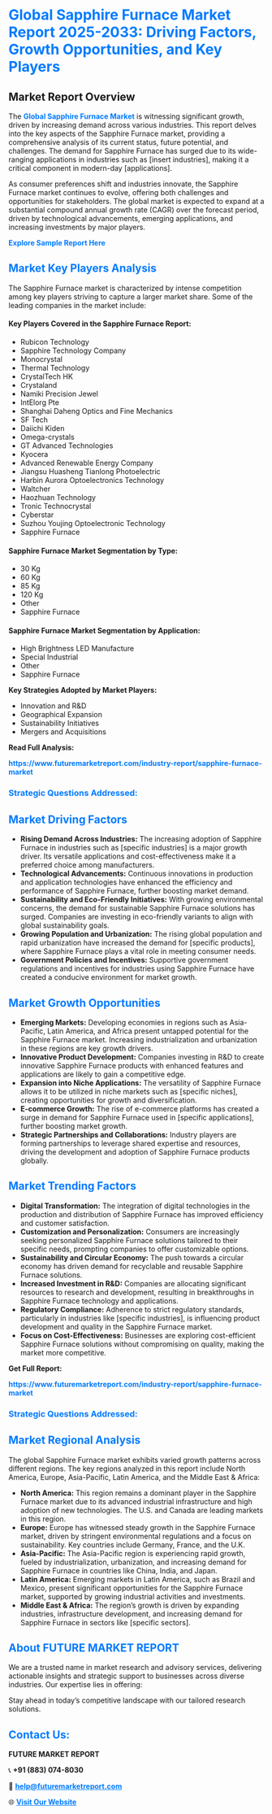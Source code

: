<h1 style="color: #007BFF;">Global Sapphire Furnace Market Report 2025-2033: Driving Factors, Growth Opportunities, and Key Players</h1>

<section id="overview">
<h2>Market Report Overview</h2>
<p>The <a href="https://www.futuremarketreport.com/industry-report/sapphire-furnace-market" style="color: #007BFF; text-decoration: none;"><strong>Global Sapphire Furnace Market</strong></a> is witnessing significant growth, driven by increasing demand across various industries. This report delves into the key aspects of the Sapphire Furnace market, providing a comprehensive analysis of its current status, future potential, and challenges. The demand for Sapphire Furnace has surged due to its wide-ranging applications in industries such as [insert industries], making it a critical component in modern-day [applications].</p>
<p>As consumer preferences shift and industries innovate, the Sapphire Furnace market continues to evolve, offering both challenges and opportunities for stakeholders. The global market is expected to expand at a substantial compound annual growth rate (CAGR) over the forecast period, driven by technological advancements, emerging applications, and increasing investments by major players.</p>
</section>

<section id="overview">
<p><a href="https://www.futuremarketreport.com/request-sample/reportId=99670" style="color: #007BFF; text-decoration: none;"><strong>Explore Sample Report Here</strong></a></p>
</section>

<section id="key-players">
<h2 style="color: #007BFF;">Market Key Players Analysis</h2>
<p>The Sapphire Furnace market is characterized by intense competition among key players striving to capture a larger market share. Some of the leading companies in the market include:</p>
<h4>Key Players Covered in the Sapphire Furnace Report:</h4>
<ul><li>Rubicon Technology</li><li>Sapphire Technology Company</li><li>Monocrystal</li><li>Thermal Technology</li><li>CrystalTech HK</li><li>Crystaland</li><li>Namiki Precision Jewel</li><li>IntElorg Pte</li><li>Shanghai Daheng Optics and Fine Mechanics</li><li>SF Tech</li><li>Daiichi Kiden</li><li>Omega-crystals</li><li>GT Advanced Technologies</li><li>Kyocera</li><li>Advanced Renewable Energy Company</li><li>Jiangsu Huasheng Tianlong Photoelectric</li><li>Harbin Aurora Optoelectronics Technology</li><li>Waltcher</li><li>Haozhuan Technology</li><li>Tronic Technocrystal</li><li>Cyberstar</li><li>Suzhou Youjing Optoelectronic Technology</li><li>Sapphire Furnace</li></ul>
<h4>Sapphire Furnace Market Segmentation by Type:</h4>
<ul><li>30 Kg</li><li>60 Kg</li><li>85 Kg</li><li>120 Kg</li><li>Other</li><li>Sapphire Furnace</li></ul>

<h4>Sapphire Furnace Market Segmentation by Application:</h4>
<ul><li>High Brightness LED Manufacture</li><li>Special Industrial</li><li>Other</li><li>Sapphire Furnace</li></ul>
<p><strong>Key Strategies Adopted by Market Players:</strong></p>
<ul>
<li>Innovation and R&D</li>
<li>Geographical Expansion</li>
<li>Sustainability Initiatives</li>
<li>Mergers and Acquisitions</li>
</ul>
</section>

<section>
<p><strong>Read Full Analysis: </strong></p><a href="https://www.futuremarketreport.com/industry-report/sapphire-furnace-market" style="color: #007BFF; text-decoration: none;"><strong>https://www.futuremarketreport.com/industry-report/sapphire-furnace-market</strong></a>
<h3 style="color: #007BFF;">Strategic Questions Addressed:</h3>
</section>

<section id="driving-factors">
<h2 style="color: #007BFF;">Market Driving Factors</h2>
<ul>
<li><strong>Rising Demand Across Industries:</strong> The increasing adoption of Sapphire Furnace in industries such as [specific industries] is a major growth driver. Its versatile applications and cost-effectiveness make it a preferred choice among manufacturers.</li>
<li><strong>Technological Advancements:</strong> Continuous innovations in production and application technologies have enhanced the efficiency and performance of Sapphire Furnace, further boosting market demand.</li>
<li><strong>Sustainability and Eco-Friendly Initiatives:</strong> With growing environmental concerns, the demand for sustainable Sapphire Furnace solutions has surged. Companies are investing in eco-friendly variants to align with global sustainability goals.</li>
<li><strong>Growing Population and Urbanization:</strong> The rising global population and rapid urbanization have increased the demand for [specific products], where Sapphire Furnace plays a vital role in meeting consumer needs.</li>
<li><strong>Government Policies and Incentives:</strong> Supportive government regulations and incentives for industries using Sapphire Furnace have created a conducive environment for market growth.</li>
</ul>
</section>

<section id="growth-opportunities">
<h2 style="color: #007BFF;">Market Growth Opportunities</h2>
<ul>
<li><strong>Emerging Markets:</strong> Developing economies in regions such as Asia-Pacific, Latin America, and Africa present untapped potential for the Sapphire Furnace market. Increasing industrialization and urbanization in these regions are key growth drivers.</li>
<li><strong>Innovative Product Development:</strong> Companies investing in R&D to create innovative Sapphire Furnace products with enhanced features and applications are likely to gain a competitive edge.</li>
<li><strong>Expansion into Niche Applications:</strong> The versatility of Sapphire Furnace allows it to be utilized in niche markets such as [specific niches], creating opportunities for growth and diversification.</li>
<li><strong>E-commerce Growth:</strong> The rise of e-commerce platforms has created a surge in demand for Sapphire Furnace used in [specific applications], further boosting market growth.</li>
<li><strong>Strategic Partnerships and Collaborations:</strong> Industry players are forming partnerships to leverage shared expertise and resources, driving the development and adoption of Sapphire Furnace products globally.</li>
</ul>
</section>

<section id="trending-factors">
<h2 style="color: #007BFF;">Market Trending Factors</h2>
<ul>
<li><strong>Digital Transformation:</strong> The integration of digital technologies in the production and distribution of Sapphire Furnace has improved efficiency and customer satisfaction.</li>
<li><strong>Customization and Personalization:</strong> Consumers are increasingly seeking personalized Sapphire Furnace solutions tailored to their specific needs, prompting companies to offer customizable options.</li>
<li><strong>Sustainability and Circular Economy:</strong> The push towards a circular economy has driven demand for recyclable and reusable Sapphire Furnace solutions.</li>
<li><strong>Increased Investment in R&D:</strong> Companies are allocating significant resources to research and development, resulting in breakthroughs in Sapphire Furnace technology and applications.</li>
<li><strong>Regulatory Compliance:</strong> Adherence to strict regulatory standards, particularly in industries like [specific industries], is influencing product development and quality in the Sapphire Furnace market.</li>
<li><strong>Focus on Cost-Effectiveness:</strong> Businesses are exploring cost-efficient Sapphire Furnace solutions without compromising on quality, making the market more competitive.</li>
</ul>
</section>

<section>
<p><strong>Get Full Report: </strong></p><a href="https://www.futuremarketreport.com/industry-report/sapphire-furnace-market" style="color: #007BFF; text-decoration: none;"><strong>https://www.futuremarketreport.com/industry-report/sapphire-furnace-market</strong></a>
<h3 style="color: #007BFF;">Strategic Questions Addressed:</h3>
</section>


<section id="regional-analysis">
<h2 style="color: #007BFF;">Market Regional Analysis</h2>
<p>The global Sapphire Furnace market exhibits varied growth patterns across different regions. The key regions analyzed in this report include North America, Europe, Asia-Pacific, Latin America, and the Middle East & Africa:</p>
<ul>
<li><strong>North America:</strong> This region remains a dominant player in the Sapphire Furnace market due to its advanced industrial infrastructure and high adoption of new technologies. The U.S. and Canada are leading markets in this region.</li>
<li><strong>Europe:</strong> Europe has witnessed steady growth in the Sapphire Furnace market, driven by stringent environmental regulations and a focus on sustainability. Key countries include Germany, France, and the U.K.</li>
<li><strong>Asia-Pacific:</strong> The Asia-Pacific region is experiencing rapid growth, fueled by industrialization, urbanization, and increasing demand for Sapphire Furnace in countries like China, India, and Japan.</li>
<li><strong>Latin America:</strong> Emerging markets in Latin America, such as Brazil and Mexico, present significant opportunities for the Sapphire Furnace market, supported by growing industrial activities and investments.</li>
<li><strong>Middle East & Africa:</strong> The region’s growth is driven by expanding industries, infrastructure development, and increasing demand for Sapphire Furnace in sectors like [specific sectors].</li>
</ul>
</section>

<footer>
<h2 style="color: #007BFF;">About FUTURE MARKET REPORT</h2>
<p>We are a trusted name in market research and advisory services, delivering actionable insights and strategic support to businesses across diverse industries. Our expertise lies in offering:</p>

<p>Stay ahead in today’s competitive landscape with our tailored research solutions.</p>

<h2 style="color: #007BFF;">Contact Us:</h2>
<p><strong>FUTURE MARKET REPORT</strong></p>
<p>📞 <strong>+91 (883) 074-8030</strong></p>
<p>📧 <strong><a href="mailto:help@futuremarketreport.com" style="color: #007BFF;">help@futuremarketreport.com</a></strong></p>
<p>🌐 <strong><a href="https://www.futuremarketreport.com/" style="color: #007BFF;">Visit Our Website</a></strong></p>
</footer>